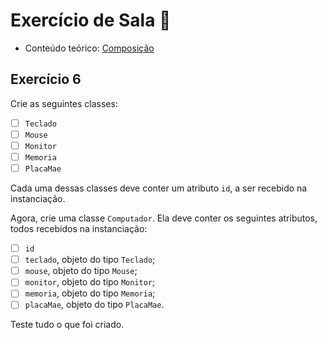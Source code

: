 # Exercício de Sala 🏫  

- Conteúdo teórico: 
[Composição](../../../6.%20Introdu%C3%A7%C3%A3o%20%C3%A0%20Orienta%C3%A7%C3%A3o%20a%20Objeto%20II/6.1%20-%20Heran%C3%A7a.md#composição)

## Exercício 6

Crie as seguintes classes:
- [ ] `Teclado`
- [ ] `Mouse`
- [ ] `Monitor`
- [ ] `Memoria`
- [ ] `PlacaMae`

Cada uma dessas classes deve conter um atributo `id`, a ser recebido na instanciação.

Agora, crie uma classe `Computador`. Ela deve conter os seguintes atributos, todos recebidos na instanciação:
- [ ] `id`
- [ ] `teclado`, objeto do tipo `Teclado`;
- [ ] `mouse`, objeto do tipo `Mouse`;
- [ ] `monitor`, objeto do tipo `Monitor`;
- [ ] `memoria`, objeto do tipo `Memoria`;
- [ ] `placaMae`, objeto do tipo `PlacaMae`.

Teste tudo o que foi criado.
